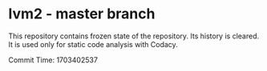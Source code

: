 # lvm2 - master branch

This repository contains frozen state of the repository.
Its history is cleared. It is used only for static code
analysis with Codacy.

Commit Time: 1703402537